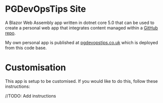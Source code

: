# PGDevOpsTips Site

A Blazor Web Assembly app written in dotnet core 5.0 that can be used to create a personal web app that integrates content managed within a [GitHub repo](https://github.com/petergregg/Content).

My own personal app is published at [pgdevopstips.co.uk](https://www.pgdevopstips.co.uk) which is deployed from this code base.

# Customisation

This app is setup to be customised. If you would like to do this, follow these instructions:

//TODO: Add instructions

